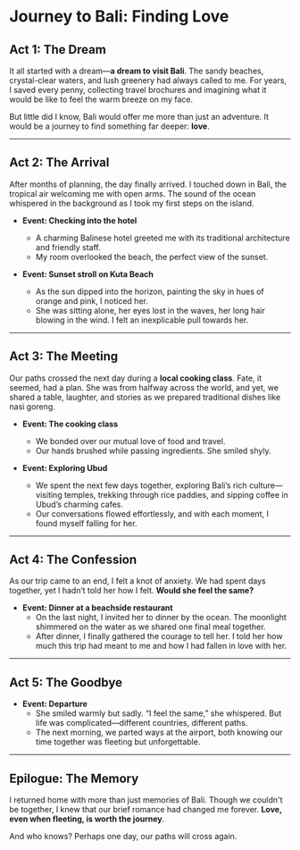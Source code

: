 # Journey to Bali: Finding Love

## Act 1: The Dream
It all started with a dream—**a dream to visit Bali**. The sandy beaches, crystal-clear waters, and lush greenery had always called to me. For years, I saved every penny, collecting travel brochures and imagining what it would be like to feel the warm breeze on my face.

But little did I know, Bali would offer me more than just an adventure. It would be a journey to find something far deeper: **love**.

---

## Act 2: The Arrival
After months of planning, the day finally arrived. I touched down in Bali, the tropical air welcoming me with open arms. The sound of the ocean whispered in the background as I took my first steps on the island.

- **Event: Checking into the hotel**
  - A charming Balinese hotel greeted me with its traditional architecture and friendly staff.
  - My room overlooked the beach, the perfect view of the sunset.
  
- **Event: Sunset stroll on Kuta Beach**
  - As the sun dipped into the horizon, painting the sky in hues of orange and pink, I noticed her. 
  - She was sitting alone, her eyes lost in the waves, her long hair blowing in the wind. I felt an inexplicable pull towards her.

---

## Act 3: The Meeting
Our paths crossed the next day during a **local cooking class**. Fate, it seemed, had a plan. She was from halfway across the world, and yet, we shared a table, laughter, and stories as we prepared traditional dishes like nasi goreng.

- **Event: The cooking class**
  - We bonded over our mutual love of food and travel.
  - Our hands brushed while passing ingredients. She smiled shyly.
  
- **Event: Exploring Ubud**
  - We spent the next few days together, exploring Bali’s rich culture—visiting temples, trekking through rice paddies, and sipping coffee in Ubud’s charming cafes.
  - Our conversations flowed effortlessly, and with each moment, I found myself falling for her.

---

## Act 4: The Confession
As our trip came to an end, I felt a knot of anxiety. We had spent days together, yet I hadn’t told her how I felt. **Would she feel the same?**

- **Event: Dinner at a beachside restaurant**
  - On the last night, I invited her to dinner by the ocean. The moonlight shimmered on the water as we shared one final meal together.
  - After dinner, I finally gathered the courage to tell her. I told her how much this trip had meant to me and how I had fallen in love with her.
  
---

## Act 5: The Goodbye
- **Event: Departure**
  - She smiled warmly but sadly. “I feel the same,” she whispered. But life was complicated—different countries, different paths.
  - The next morning, we parted ways at the airport, both knowing our time together was fleeting but unforgettable.

---

## Epilogue: The Memory
I returned home with more than just memories of Bali. Though we couldn't be together, I knew that our brief romance had changed me forever. **Love, even when fleeting, is worth the journey**.

And who knows? Perhaps one day, our paths will cross again.
